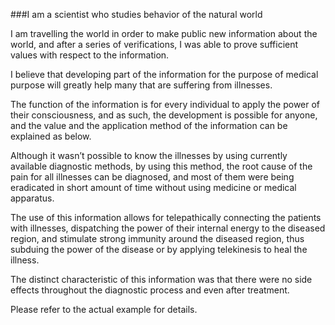 ###I am a scientist who studies behavior of the natural world I am travelling the world in order to make public new information about the world, and after a series of verifications, I was able to prove sufficient values with respect to the information. I believe that developing part of the information for the purpose of medical purpose will greatly help many that are suffering from illnesses.  
The function of the information is for every individual to apply the power of their consciousness, and as such, the development is possible for anyone, and the value and the application method of the information can be explained as below.
Although it wasn’t possible to know the illnesses by using currently available diagnostic methods, by using this method, the root cause of the pain for all illnesses can be diagnosed, and most of them were being eradicated in short amount of time without using medicine or medical apparatus.  
The use of this information allows for telepathically connecting the patients with illnesses, dispatching the power of their internal energy to the diseased region, and stimulate strong immunity around the diseased region, thus subduing the power of the disease or by applying telekinesis to heal the illness.
The distinct characteristic of this information was that there were no side effects throughout the diagnostic process and even after treatment.
Please refer to the actual example for details.  